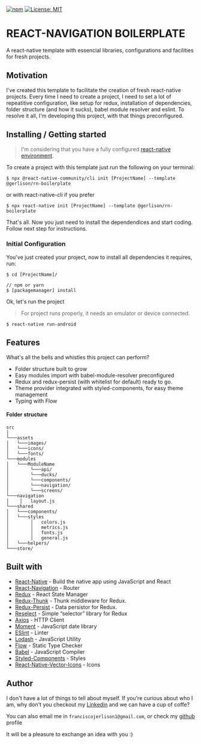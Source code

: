 [![npm](https://img.shields.io/npm/v/@gerlison/rn-boilerplate)](https://www.npmjs.com/package/@gerlison/rn-boilerplate) [![License: MIT](https://img.shields.io/github/license/nd-02110114/goofi-mobile.svg)](https://opensource.org/licenses/MIT)

# REACT-NAVIGATION BOILERPLATE

A react-native template with essencial libraries, configurations and facilities for fresh projects.

## Motivation

I've created this template to facilitate the creation of fresh react-native projects. 
Every time I need to create a project, I need to set a lot of repeatitive configuration, like setup for redux, installation of dependencies, folder structure (and how it sucks), babel module resolver and eslint. To resolve it all, I'm developing this project, with that things preconfigured.

## Installing / Getting started

> I'm considering that you have a fully configured [react-native environment](https://facebook.github.io/react-native/docs/getting-started).

To create a project with this template just run the following on your terminal:

```shell
$ npx @react-native-community/cli init [ProjectName] --template @gerlison/rn-boilerplate
```
or with react-native-cli if you prefer
```shell
$ npx react-native init [ProjectName] --template @gerlison/rn-boilerplate
```

That's all. Now you just need to install the dependendices and start coding. Follow next step for instructions.

### Initial Configuration

You've just created your project, now to install all dependencies it requires, run:
```shell
$ cd [ProjectName]/

// npm or yarn
$ [packagemanager] install
```
Ok, let's run the project
> For project runs properly, it needs an emulator or device connected.
```shell
$ react-native run-android
```

## Features

What's all the bells and whistles this project can perform?
* Folder structure built to grow
* Easy modules import with babel-module-resolver preconfigured
* Redux and redux-persist (with whitelist for default) ready to go.
* Theme provider integrated with styled-components, for easy theme management
* Typing with Flow

#### Folder structure

```
src 
│
└───assets
│   └───images/
│   └───icons/
│   └───fonts/
└───modules
│   └───ModuleName
│        └───api/
│        └───ducks/
│        └───components/
│        └───navigation/
│        └───screens/
└───navigation
│    │   layout.js
└───shared
│   └───components/
│   └───styles
│        │   colors.js
│        │   metrics.js
│        │   fonts.js
│        │   general.js
│   └───helpers/
└───store/
```

## Built with
- [React-Native](https://facebook.github.io/react-native/) - Build the native app using JavaScript and React
- [React-Navigation](https://reactnavigation.org/docs/en/getting-started.html) - Router
- [Redux](https://redux.js.org/) - React State Manager
- [Redux-Thunk](https://github.com/reduxjs/redux-thunk) - Thunk middleware for Redux.
- [Redux-Persist](https://redux.js.org/) - Data persistor for Redux. 
- [Reselect](https://github.com/reduxjs/reselect) - Simple “selector” library for Redux
- [Axios](https://github.com/axios/axios) - HTTP Client
- [Moment](https://github.com/moment/moment/) - JavaScript date library 
- [ESlint](https://eslint.org/) - Linter
- [Lodash](https://github.com/lodash/lodash) - JavaScript Utility
- [Flow](https://github.com/facebook/flow) - Static Type Checker
- [Babel](https://babeljs.io/) - JavaScript Compiler
- [Styled-Components](https://www.styled-components.com/) - Styles
- [React-Native-Vector-Icons](https://github.com/oblador/react-native-vector-icons) - Icons

## Author

I don't have a lot of things to tell about myself. If you're curious about who I am, why don't you checkout my [Linkedin](https://www.linkedin.com/in/francisco-gerlison-223791152/) and we can have a cup of coffe?

You can also email me in `franciscojerlison1@gmail.com`, or check my [github](https://github.com/Gerlison/) profile

It will be a pleasure to exchange an idea with you :)

